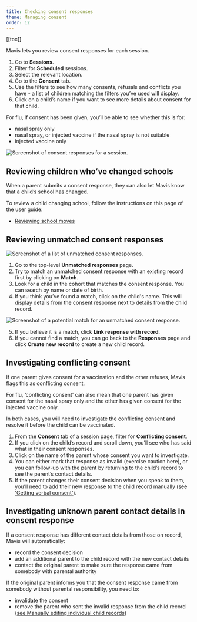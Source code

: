 ```yaml
---
title: Checking consent responses
theme: Managing consent
order: 12
---
```


[[toc]]

Mavis lets you review consent responses for each session.

1. Go to **Sessions**.
2. Filter for **Scheduled** sessions.
3. Select the relevant location.
4. Go to the **Consent** tab.
5. Use the filters to see how many consents, refusals and conflicts you have - a list of children matching the filters you’ve used will display.
6. Click on a child’s name if you want to see more details about consent for that child.

For flu, if consent has been given, you’ll be able to see whether this is for:

- nasal spray only
- nasal spray, or injected vaccine if the nasal spray is not suitable
- injected vaccine only

![Screenshot of consent responses for a session.](/assets/images/session-consent.png 'Mavis shows consent responses for a session grouped by status.')

## Reviewing children who’ve changed schools

When a parent submits a consent response, they can also let Mavis know that a child’s school has changed.

To review a child changing school, follow the instructions on this page of the user guide:

- [Reviewing school moves](/guide/school-moves)

## Reviewing unmatched consent responses

![Screenshot of a list of unmatched consent responses.](/assets/images/consent-unmatched.png 'Mavis helps you review unmatched consent responses.')

1. Go to the top-level **Unmatched responses** page.
2. Try to match an unmatched consent response with an existing record first by clicking on **Match**.
3. Look for a child in the cohort that matches the consent response. You can search by name or date of birth.
4. If you think you’ve found a match, click on the child's name. This will display details from the consent response next to details from the child record.

![Screenshot of a potential match for an unmatched consent response.](/assets/images/consent-link.png 'Mavis makes it easy to compare a consent response with a child record.')

5. If you believe it is a match, click **Link response with record**.
6. If you cannot find a match, you can go back to the **Responses** page and click **Create new record** to create a new child record.

## Investigating conflicting consent

If one parent gives consent for a vaccination and the other refuses, Mavis flags this as conflicting consent.

For flu, ‘conflicting consent’ can also mean that one parent has given consent for the nasal spray only and the other has given consent for the injected vaccine only.

In both cases, you will need to investigate the conflicting consent and resolve it before the child can be vaccinated.

1. From the **Consent** tab of a session page, filter for **Conflicting consent**.
2. If you click on the child’s record and scroll down, you’ll see who has said what in their consent responses.
3. Click on the name of the parent whose consent you want to investigate.
4. You can either mark that response as invalid (exercise caution here), or you can follow-up with the parent by returning to the child’s record to see the parent’s contact details.
5. If the parent changes their consent decision when you speak to them, you’ll need to add their new response to the child record manually (see ['Getting verbal consent'](/guide/verbal-consent.md)).

## Investigating unknown parent contact details in consent response

If a consent response has different contact details from those on record, Mavis will automatically:
- record the consent decision
- add an additional parent to the child record with the new contact details
- contact the original parent to make sure the response came from somebody with parental authority

If the original parent informs you that the consent response came from somebody without parental responsibility, you need to:
- invalidate the consent
- remove the parent who sent the invalid response from the child record ([see Manually editing individual child records](/guide/editing-cohorts.md))
